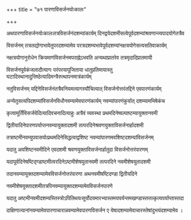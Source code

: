 +++
title = "७१ पारणाविसर्जनयोःकालः"

+++

अथपारणाविसर्जनयोःकालःतत्रविसर्जनंदशम्यांकार्यम् दिनद्वयेदशमीसत्वेपूर्वदशम्यांश्रवणान्त्यपादयोगेतत्रैव

विसर्जनम् तत्रतद्योगाभावेतुपरदशम्यामेव परत्रदशम्यभावेपूर्वदशम्यांनक्षत्रयोगेसत्यसतिवाकार्यम्

नक्षत्रयोगानुरोधेन क्रियमाणंविसर्जनमपराह्नेऽभवति अन्यथाप्रातरेव तत्रमृदादिप्रातमायी

विसर्जनपूर्वकंजलादौत्यागः परंपरयापूजिताया धातुप्रतिमायास्तु घटादिस्थानादुत्तिष्ठेत्यादिमन्त्रैरुत्थापनमात्रंकार्यम्

नतुविसर्जनम् यद्दिनेविसर्जनंतत्रैवनियमत्यागस्यौचित्यात् विसर्जनोत्तरंतद्दिने एवपारणंकार्यम्

अन्येतुसत्यपिदशम्यांविसर्जनविधौनवम्यामेवपारणंकार्यम् नवम्यांपारणंकुर्यात् दशम्यामभिषेकंच

कृत्वामूर्तिंविसर्जयेदित्यादिवचनादित्याहुः अत्रैवं व्यवस्था प्रथमदिनेष्वल्पाष्टम्यायुक्तानवमी

द्वितीयादिनेपारणपर्याप्तनवम्यायुक्तादशमी तत्परदिनेश्रवणयुक्ताविसर्जनार्हादशमी

तत्राष्टमीनवम्युपवासयोःप्रथमदिनेसिद्धत्वाद्वशिष्ट नवम्यांपारणमवशिष्टदशम्यांविसर्जनम्

यदातु अवशिष्टनवमीदिने एवदशमी श्रवणयुक्ताविसर्जनार्हातुदा विसर्जनोत्तरंपारणम्

यदापूर्वदिनेषष्टिद्ण्डाष्टमीत्वरदिनेऽष्टमीशेषयुतानवमी तत्परदिने नवमीशेषयुतादशमी

तदानवम्यायुक्तदशम्यामेवविसर्जनोत्तरंपारणा अथनवमीषष्टिदण्डा द्वितीयदिने

नवमीशेषयुक्तादशमीतत्रपिनवम्यायुक्तदशम्यामेवविसर्जनपारणे

यदातु अष्टमीनवमीदशम्यस्तिस्त्रोऽपितिथयःसूर्योदयमारभ्यास्तमयपर्यन्तमखण्डास्तत्तत्कृत्यपर्याप्तास्तदा

दाक्षिणात्यानांनवम्यामेवपारणाचारान्नवम्यामेवपारणविसर्जन ए येषादशम्यामेवाचारस्तेषांदुभयंदशम्यामेव ।
